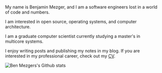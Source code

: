 My name is Benjamin Mezger, and I am a software engineers lost in a world of code and numbers.

I am interested in open source, operating systems, and computer architecture. 

I am a graduate computer scientist currently studying a master's in multicore systems.

I enjoy writing posts and publishing my notes in my blog. If you are interested in my professional career, check out my [CV](https://seds.nl/files/Benjamin_Mezger_CV.pdf).

![Ben Mezgers's Github stats](https://github-readme-stats.vercel.app/api?username=benmezger&count_private=true)
